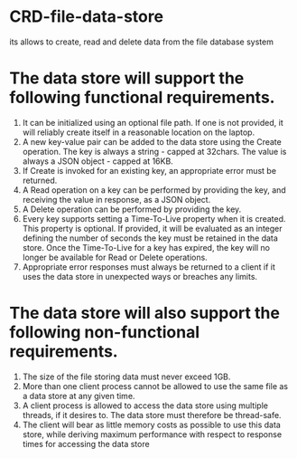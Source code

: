 # CRD-file-data-store
its allows to create, read and delete data from the file database system


# The data store will support the following functional requirements.
1. It can be initialized using an optional file path. If one is not provided, it will reliably
create itself in a reasonable location on the laptop.
2. A new key-value pair can be added to the data store using the Create operation. The key
is always a string - capped at 32chars. The value is always a JSON object - capped at
16KB.
3. If Create is invoked for an existing key, an appropriate error must be returned.
4. A Read operation on a key can be performed by providing the key, and receiving the
value in response, as a JSON object.
5. A Delete operation can be performed by providing the key.
6. Every key supports setting a Time-To-Live property when it is created. This property is
optional. If provided, it will be evaluated as an integer defining the number of seconds
the key must be retained in the data store. Once the Time-To-Live for a key has expired,
the key will no longer be available for Read or Delete operations.
7. Appropriate error responses must always be returned to a client if it uses the data store in
unexpected ways or breaches any limits.
# The data store will also support the following non-functional requirements.
1. The size of the file storing data must never exceed 1GB.
2. More than one client process cannot be allowed to use the same file as a data store at any
given time.
3. A client process is allowed to access the data store using multiple threads, if it desires to.
The data store must therefore be thread-safe.
4. The client will bear as little memory costs as possible to use this data store, while
deriving maximum performance with respect to response times for accessing the data
store
